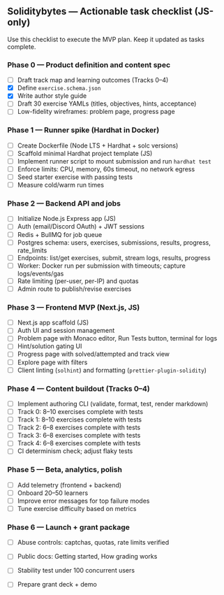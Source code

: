 ## Soliditybytes — Actionable task checklist (JS-only)

Use this checklist to execute the MVP plan. Keep it updated as tasks complete.

### Phase 0 — Product definition and content spec
- [ ] Draft track map and learning outcomes (Tracks 0–4)
- [x] Define `exercise.schema.json`
- [x] Write author style guide
- [ ] Draft 30 exercise YAMLs (titles, objectives, hints, acceptance)
- [ ] Low-fidelity wireframes: problem page, progress page

### Phase 1 — Runner spike (Hardhat in Docker)
- [ ] Create Dockerfile (Node LTS + Hardhat + solc versions)
- [ ] Scaffold minimal Hardhat project template (JS)
- [ ] Implement runner script to mount submission and run `hardhat test`
- [ ] Enforce limits: CPU, memory, 60s timeout, no network egress
- [ ] Seed starter exercise with passing tests
- [ ] Measure cold/warm run times

### Phase 2 — Backend API and jobs
- [ ] Initialize Node.js Express app (JS)
- [ ] Auth (email/Discord OAuth) + JWT sessions
- [ ] Redis + BullMQ for job queue
- [ ] Postgres schema: users, exercises, submissions, results, progress, rate_limits
- [ ] Endpoints: list/get exercises, submit, stream logs, results, progress
- [ ] Worker: Docker run per submission with timeouts; capture logs/events/gas
- [ ] Rate limiting (per-user, per-IP) and quotas
- [ ] Admin route to publish/revise exercises

### Phase 3 — Frontend MVP (Next.js, JS)
- [ ] Next.js app scaffold (JS)
- [ ] Auth UI and session management
- [ ] Problem page with Monaco editor, Run Tests button, terminal for logs
- [ ] Hint/solution gating UI
- [ ] Progress page with solved/attempted and track view
- [ ] Explore page with filters
- [ ] Client linting (`solhint`) and formatting (`prettier-plugin-solidity`)

### Phase 4 — Content buildout (Tracks 0–4)
- [ ] Implement authoring CLI (validate, format, test, render markdown)
- [ ] Track 0: 8–10 exercises complete with tests
- [ ] Track 1: 8–10 exercises complete with tests
- [ ] Track 2: 6–8 exercises complete with tests
- [ ] Track 3: 6–8 exercises complete with tests
- [ ] Track 4: 6–8 exercises complete with tests
- [ ] CI determinism check; adjust flaky tests

### Phase 5 — Beta, analytics, polish
- [ ] Add telemetry (frontend + backend)
- [ ] Onboard 20–50 learners
- [ ] Improve error messages for top failure modes
- [ ] Tune exercise difficulty based on metrics

### Phase 6 — Launch + grant package
- [ ] Abuse controls: captchas, quotas, rate limits verified
- [ ] Public docs: Getting started, How grading works
- [ ] Stability test under 100 concurrent users
- [ ] Prepare grant deck + demo

